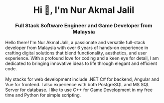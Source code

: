 <h1 align="center">Hi 👋, I'm Nur Akmal Jalil</h1>
<h3 align="center">Full Stack Software Engineer and Game Developer from Malaysia</h3>

<div>Hello there! I'm Nur Akmal Jalil, a passionate and versatile full-stack developer from Malaysia with over 6 years of hands-on experience in crafting digital solutions that blend functionality, aesthetics, and user experience. With a profound love for coding and a keen eye for detail, I am dedicated to bringing innovative ideas to life through elegant and efficient code.</div>
<br>
<div>My stacks for web development include .NET C# for backend, Angular and Vue for frontend. I also experience with both PostgreSQL and MS SQL Server for database. I like to use C++ for Game Development in my free time and Python for simple scripting.</div>
